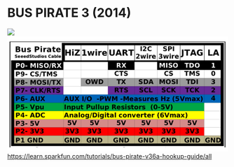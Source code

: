 # BUS PIRATE 3 (2014)

![](https://cdn.sparkfun.com/assets/learn_tutorials/4/0/4/12942-04.jpg)
![](TablaPuertos2.png)
https://learn.sparkfun.com/tutorials/bus-pirate-v36a-hookup-guide/all
